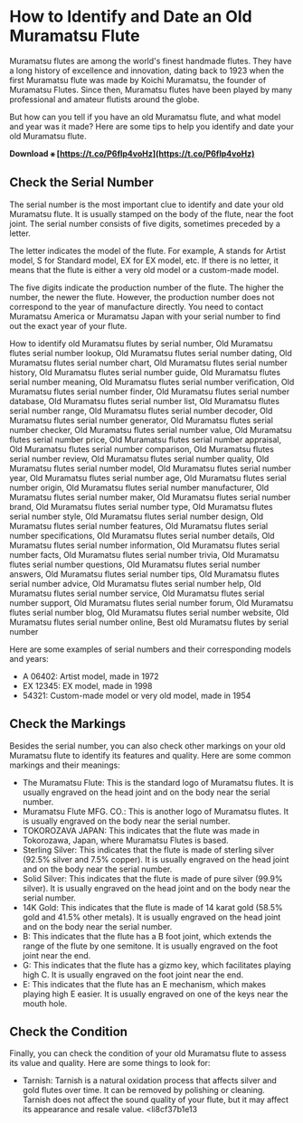# How to Identify and Date an Old Muramatsu Flute
 
Muramatsu flutes are among the world's finest handmade flutes. They have a long history of excellence and innovation, dating back to 1923 when the first Muramatsu flute was made by Koichi Muramatsu, the founder of Muramatsu Flutes. Since then, Muramatsu flutes have been played by many professional and amateur flutists around the globe.
 
But how can you tell if you have an old Muramatsu flute, and what model and year was it made? Here are some tips to help you identify and date your old Muramatsu flute.
 
**Download ⚹ [https://t.co/P6flp4voHz](https://t.co/P6flp4voHz)**


 
## Check the Serial Number
 
The serial number is the most important clue to identify and date your old Muramatsu flute. It is usually stamped on the body of the flute, near the foot joint. The serial number consists of five digits, sometimes preceded by a letter.
 
The letter indicates the model of the flute. For example, A stands for Artist model, S for Standard model, EX for EX model, etc. If there is no letter, it means that the flute is either a very old model or a custom-made model.
 
The five digits indicate the production number of the flute. The higher the number, the newer the flute. However, the production number does not correspond to the year of manufacture directly. You need to contact Muramatsu America or Muramatsu Japan with your serial number to find out the exact year of your flute.
 
How to identify old Muramatsu flutes by serial number,  Old Muramatsu flutes serial number lookup,  Old Muramatsu flutes serial number dating,  Old Muramatsu flutes serial number chart,  Old Muramatsu flutes serial number history,  Old Muramatsu flutes serial number guide,  Old Muramatsu flutes serial number meaning,  Old Muramatsu flutes serial number verification,  Old Muramatsu flutes serial number finder,  Old Muramatsu flutes serial number database,  Old Muramatsu flutes serial number list,  Old Muramatsu flutes serial number range,  Old Muramatsu flutes serial number decoder,  Old Muramatsu flutes serial number generator,  Old Muramatsu flutes serial number checker,  Old Muramatsu flutes serial number value,  Old Muramatsu flutes serial number price,  Old Muramatsu flutes serial number appraisal,  Old Muramatsu flutes serial number comparison,  Old Muramatsu flutes serial number review,  Old Muramatsu flutes serial number quality,  Old Muramatsu flutes serial number model,  Old Muramatsu flutes serial number year,  Old Muramatsu flutes serial number age,  Old Muramatsu flutes serial number origin,  Old Muramatsu flutes serial number manufacturer,  Old Muramatsu flutes serial number maker,  Old Muramatsu flutes serial number brand,  Old Muramatsu flutes serial number type,  Old Muramatsu flutes serial number style,  Old Muramatsu flutes serial number design,  Old Muramatsu flutes serial number features,  Old Muramatsu flutes serial number specifications,  Old Muramatsu flutes serial number details,  Old Muramatsu flutes serial number information,  Old Muramatsu flutes serial number facts,  Old Muramatsu flutes serial number trivia,  Old Muramatsu flutes serial number questions,  Old Muramatsu flutes serial number answers,  Old Muramatsu flutes serial number tips,  Old Muramatsu flutes serial number advice,  Old Muramatsu flutes serial number help,  Old Muramatsu flutes serial number service,  Old Muramatsu flutes serial number support,  Old Muramatsu flutes serial number forum,  Old Muramatsu flutes serial number blog,  Old Muramatsu flutes serial number website,  Old Muramatsu flutes serial number online,  Best old Muramatsu flutes by serial number
 
Here are some examples of serial numbers and their corresponding models and years:
 
- A 06402: Artist model, made in 1972
- EX 12345: EX model, made in 1998
- 54321: Custom-made model or very old model, made in 1954

## Check the Markings
 
Besides the serial number, you can also check other markings on your old Muramatsu flute to identify its features and quality. Here are some common markings and their meanings:

- The Muramatsu Flute: This is the standard logo of Muramatsu flutes. It is usually engraved on the head joint and on the body near the serial number.
- Muramatsu Flute MFG. CO.: This is another logo of Muramatsu flutes. It is usually engraved on the body near the serial number.
- TOKOROZAVA JAPAN: This indicates that the flute was made in Tokorozawa, Japan, where Muramatsu Flutes is based.
- Sterling Silver: This indicates that the flute is made of sterling silver (92.5% silver and 7.5% copper). It is usually engraved on the head joint and on the body near the serial number.
- Solid Silver: This indicates that the flute is made of pure silver (99.9% silver). It is usually engraved on the head joint and on the body near the serial number.
- 14K Gold: This indicates that the flute is made of 14 karat gold (58.5% gold and 41.5% other metals). It is usually engraved on the head joint and on the body near the serial number.
- B: This indicates that the flute has a B foot joint, which extends the range of the flute by one semitone. It is usually engraved on the foot joint near the end.
- G: This indicates that the flute has a gizmo key, which facilitates playing high C. It is usually engraved on the foot joint near the end.
- E: This indicates that the flute has an E mechanism, which makes playing high E easier. It is usually engraved on one of the keys near
the mouth hole.

## Check the Condition
 
Finally, you can check the condition of your old Muramatsu flute to assess its value and quality. Here are some things to look for:

- Tarnish: Tarnish is a natural oxidation process that affects silver and gold flutes over time. It can be removed by polishing or cleaning. Tarnish does not affect
the sound quality of your flute, but it may affect its appearance and resale value.
<li8cf37b1e13


